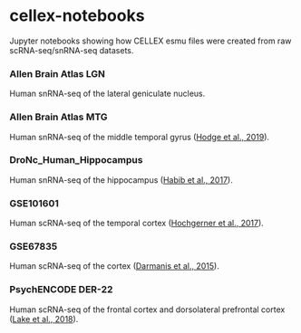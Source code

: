 # cellex-notebooks
Jupyter notebooks showing how CELLEX esmu files were created from raw scRNA-seq/snRNA-seq datasets.

### Allen Brain Atlas LGN
Human snRNA-seq of the lateral geniculate nucleus.

### Allen Brain Atlas MTG
Human snRNA-seq of the middle temporal gyrus ([Hodge et al., 2019](https://doi.org/10.1038/s41586-019-1506-7)).

### DroNc_Human_Hippocampus
Human snRNA-seq of the hippocampus ([Habib et al., 2017](https://doi.org/10.1038/nmeth.4407)).

### GSE101601
Human scRNA-seq of the temporal cortex ([Hochgerner et al., 2017](https://doi.org/10.1038/s41598-017-16546-4)).

### GSE67835
Human scRNA-seq of the cortex ([Darmanis et al., 2015](https://doi.org/10.1073/pnas.1507125112)).

### PsychENCODE DER-22
Human scRNA-seq of the frontal cortex and dorsolateral prefrontal cortex ([Lake et al., 2018](https://doi.org/10.1038/nbt.4038)).
